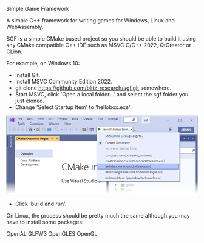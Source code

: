 Simple Game Framework

A simple C++ framework for writing games for Windows, Linux and WebAssembly.

SGF is a simple CMake based project so you should be able to build it using any CMake compatible C++ IDE such as MSVC C/C++ 2022, QtCreator or CLion.

For example, on Windows 10:

* Install Git.
* Install MSVC Community Edition 2022.
* git clone https://github.com/blitz-research/sgf.git somewhere.
* Start MSVC, click 'Open a local folder...' and select the sgf folder you just cloned.
* Change 'Select Startup Item' to 'hellobox.exe':

![Select Startup Item](docs/images/select_startup.png?raw=true "Visual Studio 2022 - Select Startup Item")

* Click 'build and run'.

On Linux, the process should be pretty much the same although you may have to install some packages:

OpenAL
GLFW3
OpenGLES
OpenGL
